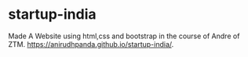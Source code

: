 # startup-india
Made A Website using html,css and bootstrap in the course of Andre of ZTM.
https://anirudhpanda.github.io/startup-india/.
